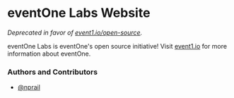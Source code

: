 # eventOne Labs Website

_Deprecated in favor of [event1.io/open-source](https://event1.io/open-source)._

eventOne Labs is eventOne's open source initiative! Visit [event1.io](https://event1.io) for more information about eventOne.

### Authors and Contributors

* [@nprail](https://github.com/nprail)
